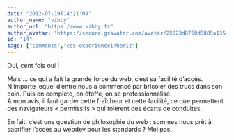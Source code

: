```yaml
---
date: "2012-07-19T14:21:09"
author_name: "vibby"
author_url: "https://www.vibby.fr"
author_avatar: "https://secure.gravatar.com/avatar/25623d8750d3885a1354356f26e3027a"
id: "14"
tags: ["comments","css-experienceinherit"]
---
```

Oui, cent fois oui !

Mais … ce qui a fait la grande force du web, c’est sa facilité d’accès. N’importe lequel d’entre nous a commencé par bricoler des trucs dans son coin. Puis on complète, on étoffe, on se professionnalise.  
A mon avis, il faut garder cette fraîcheur et cette facilité, ce que permettent des navigateurs «&nbsp;permissifs&nbsp;» qui tolèrent des écarts de conduites.

En fait, c’est une question de philosophie du web : sommes nous prêt à sacrifier l’accès au webdev pour les standards ? Moi pas.
